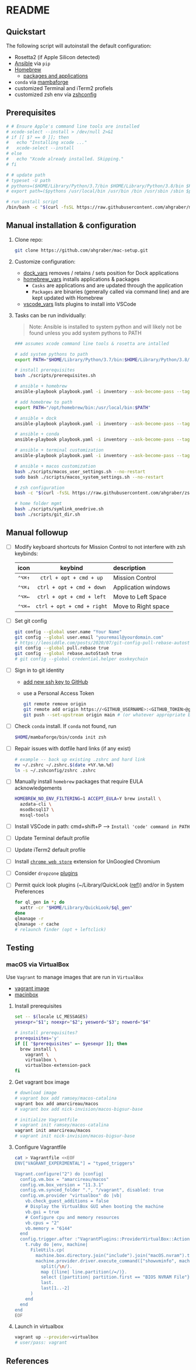 # README

## Quickstart

The following script will autoinstall the default configuration:

- Rosetta2 (if Apple Silicon detected)
- [Ansible](https://docs.ansible.com) via `pip`
- [Homebrew](https://brew.sh)
  - [packages and applications](./vars/homebrew_vars.yaml)
- `conda` via [mambaforge](https://github.com/conda-forge/miniforge)
- customized Terminal and iTerm2 profiels
- customized zsh env via [zshconfig](https://www.github.com/ahgraber/zshconfig)

## Prerequisites

```zsh
# # Ensure Apple's command line tools are installed
# xcode-select --install > /dev/null 2>&1
# if [[ $? == 0 ]]; then
#   echo "Installing xcode ..."
#   xcode-select --install
# else
#   echo "Xcode already installed. Skipping."
# fi

# # update path
# typeset -U path
# pythons=($HOME/Library/Python/3.7/bin $HOME/Library/Python/3.8/bin $HOME/Library/Python/3.9/bin)
# export path=($pythons /usr/local/bin /usr/bin /bin /usr/sbin /sbin $path)

# run install script
/bin/bash -c "$(curl -fsSL https://raw.githubusercontent.com/ahgraber/mac-setup/HEAD/install.sh)"
```

## Manual installation & configuration

1. Clone repo:

   ```sh
   git clone https://github.com/ahgraber/mac-setup.git
   ```

2. Customize configuration:

   - [dock_vars](./vars/dock_vars.yaml) removes / retains / sets position for Dock applications
   - [homebrew_vars](./vars/homebrew_vars.yaml) installs applications & packages
     - `Casks` are applications and are updated through the application
     - `Packages` are binaries (generally called via command line) and are kept updated with Homebrew
   - [vscode_vars](./vars/vscode_env.yaml) lists plugins to install into VSCode

3. Tasks can be run individually:

   > Note: Ansible is installed to system python and will likely not be found unless you add system pythons to PATH

   ```sh
   ### assumes xcode command line tools & rosetta are intalled

   # add system pythons to path
   export PATH="$HOME/Library/Python/3.7/bin:$HOME/Library/Python/3.8/bin:$HOME/Library/Python/3.9/bin:$PATH"

   # install prerequisites
   bash ./scripts/prerequisites.sh

   # ansible + homebrew
   ansible-playbook playbook.yaml -i inventory --ask-become-pass --tags "homebrew" # -v

   # add homebrew to path
   export PATH="/opt/homebrew/bin:/usr/local/bin:$PATH"

   # ansible + dock
   ansible-playbook playbook.yaml -i inventory --ask-become-pass --tags "dock" # -v

   # ansible + conda
   ansible-playbook playbook.yaml -i inventory --ask-become-pass --tags "conda" # -v

   # ansible + terminal customization
   ansible-playbook playbook.yaml -i inventory --ask-become-pass --tags "terminals" # -v

   # ansible + macos customization
   bash ./scripts/macos_user_settings.sh --no-restart
   sudo bash ./scripts/macos_system_settings.sh --no-restart

   # zsh configuration
   bash -c "$(curl -fsSL https://raw.githubusercontent.com/ahgraber/zshconfig/HEAD/install.sh)"

   # home folder mgmt
   bash ./scripts/symlink_onedrive.sh
   bash ./scripts/git_dir.sh
   ```

## Manual followup

- [ ] Modify keyboard shortcuts for Mission Control to not interfere with zsh keybinds:

  |  icon  |          keybind           | description         |
  | :----: | :------------------------: | :------------------ |
  | `⌃⌥⌘↑` |  `ctrl + opt + cmd + up`   | Mission Control     |
  | `⌃⌥⌘↓` | `ctrl + opt + cmd + down`  | Application windows |
  | `⌃⌥⌘←` | `ctrl + opt + cmd + left`  | Move to Left Space  |
  | `⌃⌥⌘→` | `ctrl + opt + cmd + right` | Move to Right space |

- [ ] Set git config

  ```sh
  git config --global user.name "Your Name"
  git config --global user.email "youremail@yourdomain.com"
  # https://leosiddle.com/posts/2020/07/git-config-pull-rebase-autostash/
  git config --global pull.rebase true
  git config --global rebase.autoStash true
  # git config --global credential.helper osxkeychain
  ```

- [ ] Sign in to git identity
  - [add new ssh key to GitHub](https://docs.github.com/en/authentication/connecting-to-github-with-ssh/generating-a-new-ssh-key-and-adding-it-to-the-ssh-agent)
  - use a Personal Access Token

    ```sh
    git remote remove origin
    git remote add origin https://<GITHUB_USERNAME>:<GITHUB_TOKEN>@github.com/<user>/<repo>.git
    git push --set-upstream origin main # (or whatever appropriate branch
    ```

- [ ] Check `conda` install. If `conda` not found, run

  ```sh
  $HOME/mambaforge/bin/conda init zsh
  ```

- [ ] Repair issues with dotfile hard links (if any exist)

  ```sh
  # example -- back up existing .zshrc and hard link
  mv ~/.zshrc ~/.zshrc.$(date +%Y.%m.%d)
  ln -s ~/.zshconfig/zshrc .zshrc
  ```

- [ ] Manually install `homebrew` packages that require EULA acknowledgements

  ```sh
  HOMEBREW_NO_ENV_FILTERING=1 ACCEPT_EULA=Y brew install \
    azdata-cli \
    msodbcsql17 \
    mssql-tools
  ```

- [ ] Install VSCode in path: cmd+shift+P --> `Install 'code' command in PATH`

- [ ] Update Terminal default profile
- [ ] Update iTerm2 default profile
- [ ] Install [`chrome web store`](https://github.com/NeverDecaf/chromium-web-store) extension for UnGoogled Chromium
- [ ] Consider `dropzone` [plugins](https://aptonic.com/actions)
- [ ] Permit quick look plugins (~/Library/QuickLook ([ref](https://github.com/whomwah/qlstephen#permissions-quarantine))) and/or in System Preferences

  ```sh
  for ql_gen in *; do
    xattr -cr "$HOME/Library/QuickLook/$ql_gen"
  done
  qlmanage -r
  qlmanage -r cache
  # relaunch finder (opt + leftclick)
  ```

## Testing

### macOS via VirtualBox

Use `Vagrant` to manage images that are run in `VirtualBox`

<!-- * [vagrant image](https://github.com/ramsey/macos-vagrant-box) -->

- [vagrant image](https://app.vagrantup.com/nick-invision/boxes/macos-bigsur-base)
- [macinbox](https://github.com/bacongravy/macinbox)

1. Install prerequisites

   ```sh
   set -- $(locale LC_MESSAGES)
   yesexpr="$1"; noexpr="$2"; yesword="$3"; noword="$4"

   # install prerequisites?
   prerequisites='y'
   if [[ "$prerequisites" =~ $yesexpr ]]; then
     brew install \
       vagrant \
       virtualbox \
       virtualbox-extension-pack
   fi
   ```

2. Get vagrant box image

   ```sh
   # download image
   # vagrant box add ramsey/macos-catalina
   vagrant box add amarcireau/macos
   # vagrant box add nick-invision/macos-bigsur-base

   # initialize Vagrantfile
   # vagrant init ramsey/macos-catalina
   vagrant init amarcireau/macos
   # vagrant init nick-invision/macos-bigsur-base
   ```

3. Configure Vagrantfile

   ```sh
   cat > Vagrantfile <<EOF
   ENV["VAGRANT_EXPERIMENTAL"] = "typed_triggers"

   Vagrant.configure("2") do |config|
     config.vm.box = "amarcireau/macos"
     config.vm.box_version = "11.3.1"
     config.vm.synced_folder ".", "/vagrant", disabled: true
     config.vm.provider "virtualbox" do |vb|
       vb.check_guest_additions = false
       # Display the VirtualBox GUI when booting the machine
       vb.gui = true
       # Configure cpu and memory resources
       vb.cpus = "2"
       vb.memory = "6144"
     end
     config.trigger.after :"VagrantPlugins::ProviderVirtualBox::Action::Import", type: :action do |t|
       t.ruby do |env, machine|
         FileUtils.cp(
           machine.box.directory.join("include").join("macOS.nvram").to_s,
           machine.provider.driver.execute_command(["showvminfo", machine.id, "--machinereadable"]).
             split(/\n/).
             map {|line| line.partition(/=/)}.
             select {|partition| partition.first == "BIOS NVRAM File"}.
             last.
             last[1..-2]
         )
       end
     end
   end
   EOF
   ```

4. Launch in virtualbox

   ```sh
   vagrant up --provider=virtualbox
   # user/pass: vagrant
   ```

## References
